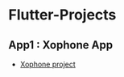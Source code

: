 # Flutter-Projects
## App1 : Xophone App

* [Xophone project](https://github.com/Hamdi-FAKHFAKH/xophone.git)
